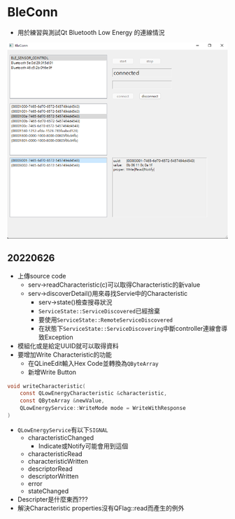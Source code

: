 # BleConn
* 用於練習與測試Qt Bluetooth Low Energy 的連線情況

![image](https://github.com/Maxspace1024/BleConn/blob/master/img/mainpage.png)

## 20220626
* 上傳source code
  * serv->readCharacteristic(c)可以取得Characteristic的新value
  * serv->discoverDetail()用來尋找Servie中的Characteristic
    * serv->state()檢查搜尋狀況
    * `ServiceState::ServiceDiscovered`已經捨棄
    * 要使用`ServiceState::RemoteServiceDiscovered`
    * 在狀態下`ServiceState::ServiceDiscovering`中斷controller連線會導致Exception
* 模組化或是給定UUID就可以取得資料
* 要增加Write Characteristic的功能
  * 在QLineEdit輸入Hex Code並轉換為`QByteArray`
  * 新增Write Button
```C
void writeCharacteristic(
    const QLowEnergyCharacteristic &characteristic, 
    const QByteArray &newValue, 
    QLowEnergyService::WriteMode mode = WriteWithResponse
)
```
* `QLowEnergyService`有以下`SIGNAL`
  * characteristicChanged
    * Indicate或Notify可能會用到這個
  * characteristicRead
  * characteristicWritten
  * descriptorRead
  * descriptorWritten
  * error
  * stateChanged
* Descripter是什麼東西???
* 解決Characteristic properties沒有QFlag::read而產生的例外